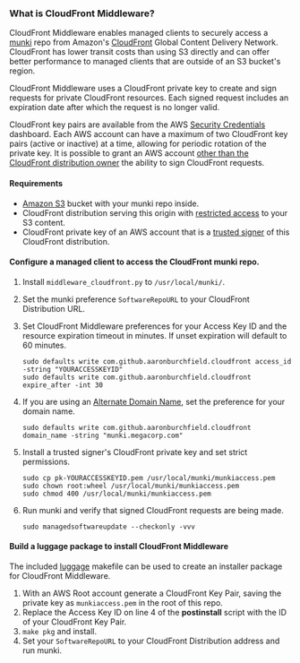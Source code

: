 ### What is CloudFront Middleware?
CloudFront Middleware enables managed clients to securely access a [munki][0] repo from Amazon's [CloudFront][1] Global Content Delivery Network. CloudFront has lower transit costs than using S3 directly and can offer better performance to managed clients that are outside of an S3 bucket's region.

CloudFront Middleware uses a CloudFront private key to create and sign requests for private CloudFront resources. Each signed request includes an expiration date after which the request is no longer valid.

CloudFront key pairs are available from the AWS [Security Credentials][2] dashboard. Each AWS account can have a maximum of two CloudFront key pairs (active or inactive) at a time, allowing for periodic rotation of the private key. It is possible to grant an AWS account [other than the CloudFront distribution owner][3] the ability to sign CloudFront requests.

#### Requirements
* [Amazon S3][4] bucket with your munki repo inside.
* CloudFront distribution serving this origin with [restricted access][5] to your S3 content.
* CloudFront private key of an AWS account that is a [trusted signer][3] of this CloudFront distribution.

#### Configure a managed client to access the CloudFront munki repo.
1. Install ```middleware_cloudfront.py``` to ```/usr/local/munki/```.
2. Set the munki preference ```SoftwareRepoURL``` to your CloudFront Distribution URL.
3. Set CloudFront Middleware preferences for your Access Key ID and the resource expiration timeout in minutes. If unset expiration will default to 60 minutes.

    ```
    sudo defaults write com.github.aaronburchfield.cloudfront access_id -string "YOURACCESSKEYID"
    sudo defaults write com.github.aaronburchfield.cloudfront expire_after -int 30
    ```
4. If you are using an [Alternate Domain Name][6], set the preference for your domain name.

    ```
    sudo defaults write com.github.aaronburchfield.cloudfront domain_name -string "munki.megacorp.com"
    ```
5. Install a trusted signer's CloudFront private key and set strict permissions.

    ```
    sudo cp pk-YOURACCESSKEYID.pem /usr/local/munki/munkiaccess.pem
    sudo chown root:wheel /usr/local/munki/munkiaccess.pem
    sudo chmod 400 /usr/local/munki/munkiaccess.pem
    ```
6. Run munki and verify that signed CloudFront requests are being made.

    ```
    sudo managedsoftwareupdate --checkonly -vvv
    ```


#### Build a luggage package to install CloudFront Middleware
The included [luggage][7] makefile can be used to create an installer package for CloudFront Middleware.

1. With an AWS Root account generate a CloudFront Key Pair, saving the private key as ```munkiaccess.pem``` in the root of this repo.
2. Replace the Access Key ID on line 4 of the **postinstall** script with the ID of your CloudFront Key Pair.
3. ```make pkg``` and install.
4. Set your ```SoftwareRepoURL``` to your CloudFront Distribution address and run munki.

[0]: https://github.com/munki/munki
[1]: https://aws.amazon.com/cloudfront/
[2]: https://docs.aws.amazon.com/AmazonCloudFront/latest/DeveloperGuide/private-content-trusted-signers.html#private-content-creating-cloudfront-key-pairs
[3]: https://docs.aws.amazon.com/AmazonCloudFront/latest/DeveloperGuide/private-content-trusted-signers.html
[4]: https://aws.amazon.com/s3/
[5]: https://docs.aws.amazon.com/AmazonCloudFront/latest/DeveloperGuide/private-content-restricting-access-to-s3.html
[6]: https://docs.aws.amazon.com/AmazonCloudFront/latest/DeveloperGuide/CNAMEs.html
[7]:https://github.com/unixorn/luggage
